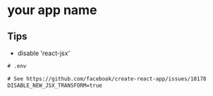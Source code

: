 # your app name

## Tips

- disable 'react-jsx'

```txt
# .env

# See https://github.com/facebook/create-react-app/issues/10178
DISABLE_NEW_JSX_TRANSFORM=true
```
